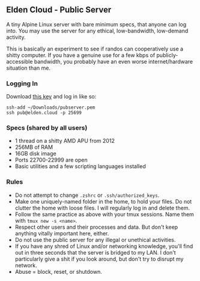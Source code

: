 ## Elden Cloud - Public Server
A tiny Alpine Linux server with bare minimum specs, that anyone can log into.
You may use the server for any ethical, low-bandwidth, low-demand activity.

This is basically an experiment to see if randos can cooperatively use a shitty
computer. If you have a genuine use for a few kbps of publicly-accessible
bandwidth, you probably have an even worse internet/hardware situation than me.

### Logging In
Download [this key](/files/pubserver.pem) and log in like so:
```
ssh-add ~/Downloads/pubserver.pem
ssh pub@elden.cloud -p 25699
```

### Specs (shared by all users)
- 1 thread on a shitty AMD APU from 2012
- 256MB of RAM
- 16GB disk image
- Ports 22700-22999 are open
- Basic utilities and a few scripting languages installed

### Rules
- Do not attempt to change `.zshrc` or `.ssh/authorized_keys`.
- Make one uniquely-named folder in the home, to hold your files. Do not
clutter the home with loose files. I will regularly log in and delete them.
- Follow the same practice as above with your tmux sessions. Name them with
`tmux new -s <name>`.
- Respect other users and their processes and data. But don't keep anything
vitally important here, either.
- Do not use the public server for any illegal or unethical activities.
- If you have any shred of Linux and/or networking knowledge, you'll find out
in three seconds that the server is bridged to my LAN. I don't particularly
give a shit if you look around, but don't try to disrupt my network.
- Abuse = block, reset, or shutdown.
